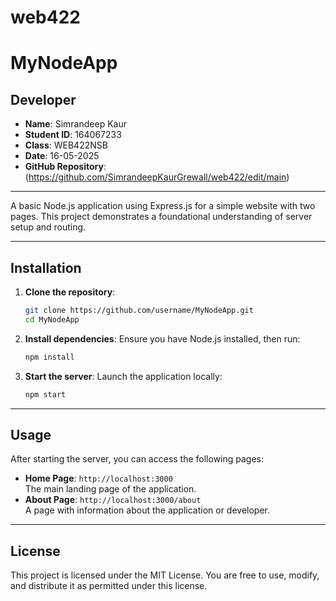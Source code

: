 # web422
# MyNodeApp

## Developer

- **Name**: Simrandeep Kaur
- **Student ID**: 164067233 
- **Class**: WEB422NSB  
- **Date**: 16-05-2025
- **GitHub Repository**: (https://github.com/SimrandeepKaurGrewall/web422/edit/main)  

---

A basic Node.js application using Express.js for a simple website with two pages. This project demonstrates a foundational understanding of server setup and routing.

---

## Installation

1. **Clone the repository**:
   ```bash
   git clone https://github.com/username/MyNodeApp.git
   cd MyNodeApp
   ```

2. **Install dependencies**:
   Ensure you have Node.js installed, then run:
   ```bash
   npm install
   ```

3. **Start the server**:
   Launch the application locally:
   ```bash
   npm start
   ```

---

## Usage

After starting the server, you can access the following pages:

- **Home Page**: `http://localhost:3000`  
  The main landing page of the application.
- **About Page**: `http://localhost:3000/about`  
  A page with information about the application or developer.

---

## License

This project is licensed under the MIT License. You are free to use, modify, and distribute it as permitted under this license.
